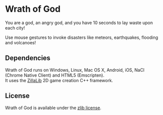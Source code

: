 Wrath of God
============

You are a god, an angry god, and you have 10 seconds to lay waste upon each city!

Use mouse gestures to invoke disasters like meteors, earthquakes, flooding and volcanoes!

## Dependencies

Wrath of God runs on Windows, Linux, Mac OS X, Android, iOS, NaCl (Chrome Native Client) and HTML5 (Emscripten).  
It uses the [ZillaLib](https://github.com/schellingb/ZillaLib) 2D game creation C++ framework.

## License

Wrath of God is available under the [zlib license](http://www.gzip.org/zlib/zlib_license.html).